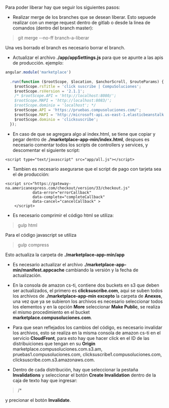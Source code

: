 Para poder liberar hay que seguir los siguientes pasos:
*  Realizar merge de los branches que se desean liberar. Esto sepuede realizar con un merge request dentro de gitlab o desde la linea de comandos (dentro del branch master):

> git merge --no-ff branch-a-liberar

 Una ves borrado el branch es necesario borrar el branch.

*  Actualizar el archivo **./app/appSettings.js** para que se apunte a las apis de producción. ejemplo: 

``` appSettings.js
angular.module('marketplace')
 
  .run(function ($rootScope, $location, $anchorScroll, $routeParams) {
    $rootScope.rsTitle = 'click suscribe | CompuSoluciones';
    $rootScope.rsVersion = '2.1.1';
    /* $rootScope.API = 'http://localhost:8080/';
    $rootScope.MAPI = 'http://localhost:8083/';
    $rootScope.dominio = 'localhost'; */
    $rootScope.API = 'https://pruebas.compusoluciones.com/';
    $rootScope.MAPI = 'http://microsoft-api.us-east-1.elasticbeanstalk.com/';
    $rootScope.dominio = 'clicksuscribe';
  });
```

*  En caso de que se agregara algo al index.html, se tiene que copiar y pegar dentro de **./marketplace-app-min/index.html**, despues es necesario comentar todos los scripts de controllers y services, y descomentar el siguiente script:

``` script
<script type="text/javascript" src="app/all.js"></script>
```

*  Tambien es necesario asegurarse que el script de pago con tarjeta sea el de producción:

``` tarjeta
<script src="https://gateway-na.americanexpress.com/checkout/version/33/checkout.js" 
            data-error="errorCallback"
            data-complete="completeCallback"
            data-cancel="cancelCallback" >
    </script>
```

*  Es necesario comprimir el código html se utiliza:

> gulp html

 Para el código javascript se utiliza

> gulp compress

 Esto actualiza la carpeta de **./marketplace-app-min/app**

*  Es necesario actualizar el archivo **./marketplace-app-min/manifest.appcache** cambiando la versión y la fecha de actualización.

*  En la consola de amazon cs-ti, contiene dos buckets en s3 que deben ser actualizados, el primero es **clicksuscribe.com**, aqui se suben todos los archivos de **./marketplace-app-min** **excepto** la carpeta de **Anexos**, una vez que ya se subieron los archivos es necesario seleccionar todos los elementos y en la opción **More** seleccionar **Make Public**, se realiza el mismo procedimiento en el bucket **marketplace.compusoluciones.com**.

*  Para que sean reflejados los cambios del código, es necesario invalidar los archivos, esto se realiza en la misma consola de amazon cs-ti en el servicio **CloudFront**, para esto hay que hacer click en el ID de las distribuiciones que tengan en su **Origin** marketplace.compusoluciones.com.s3.am, pruebas1.compusoluciones.com, clicksuscribe1.compusoluciones.com, clicksuscribe.com.s3.amazonaws.com. 

 * Dentro de cada distribución, hay que seleccionar la pestaña **Invalidations** y seleccionar el     botón **Create Invalidation** dentro de la caja de texto hay que ingresar:

>  /*

y precionar el botón **Invalidate**.

